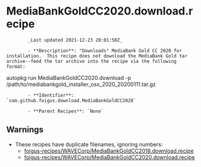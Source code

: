 # MediaBankGoldCC2020.download.recipe

            _Last updated 2021-12-23 20:01:50Z_

            - **Description**: "Downloads" MediaBank Gold CC 2020 for installation.  This recipe does not download the MediaBank Gold tar archive--feed the tar archive into the recipe via the following format:

autopkg run MediaBankGoldCC2020.download -p /path/to/mediabankgold_installer_osx_2020_20200111.tar.gz

            - **Identifier**: `com.github.foigus.download.MediaBankGoldCC2020`

            - **Parent Recipes**: `None`


## Warnings

- These recipes have duplicate filenames, ignoring numbers:
    - [foigus-recipes/WAVECorp/MediaBankGoldCC2018.download.recipe](/autopkg-dupe-tracker/foigus-recipes/WAVECorp/MediaBankGoldCC2018.download.recipe)
    - [foigus-recipes/WAVECorp/MediaBankGoldCC2020.download.recipe](/autopkg-dupe-tracker/foigus-recipes/WAVECorp/MediaBankGoldCC2020.download.recipe)